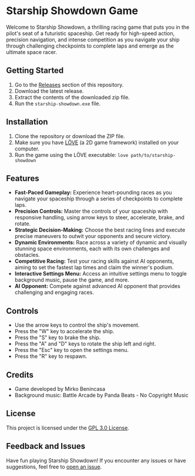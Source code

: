 # Starship Showdown Game
Welcome to Starship Showdown, a thrilling racing game that puts you in the pilot's seat of a futuristic spaceship. Get ready for high-speed action, precision navigation, and intense competition as you navigate your ship through challenging checkpoints to complete laps and emerge as the ultimate space racer.

## Getting Started
1. Go to the [Releases](https://github.com/MBenincasa/starship-showdown/releases) section of this repository.
2. Download the latest release.
3. Extract the contents of the downloaded zip file.
4. Run the `starship-showdown.exe` file.

## Installation
1. Clone the repository or download the ZIP file.
2. Make sure you have [LÖVE](https://love2d.org/) (a 2D game framework) installed on your computer.
3. Run the game using the LÖVE executable: `love path/to/starship-showdown`

## Features
- **Fast-Paced Gameplay:** Experience heart-pounding races as you navigate your spaceship through a series of checkpoints to complete laps.
- **Precision Controls:** Master the controls of your spaceship with responsive handling, using arrow keys to steer, accelerate, brake, and rotate.
- **Strategic Decision-Making:** Choose the best racing lines and execute precise maneuvers to outwit your opponents and secure victory.
- **Dynamic Environments:** Race across a variety of dynamic and visually stunning space environments, each with its own challenges and obstacles.
- **Competitive Racing:** Test your racing skills against AI opponents, aiming to set the fastest lap times and claim the winner's podium.
- **Interactive Settings Menu:** Access an intuitive settings menu to toggle background music, pause the game, and more.
- **AI Opponent:** Compete against advanced AI opponent that provides challenging and engaging races.

## Controls
- Use the arrow keys to control the ship's movement.
- Press the "W" key to accelerate the ship.
- Press the "S" key to brake the ship.
- Press the "A" and "D" keys to rotate the ship left and right.
- Press the "Esc" key to open the settings menu.
- Press the "R" key to respawn.

## Credits
- Game developed by Mirko Benincasa
- Background music: Battle Arcade by Panda Beats - No Copyright Music

## License
This project is licensed under the [GPL 3.0 License](https://www.gnu.org/licenses/gpl-3.0.html).

## Feedback and Issues
Have fun playing Starship Showdown! If you encounter any issues or have suggestions, feel free to [open an issue](https://github.com/MBenincasa/starship-showdown/issues).
